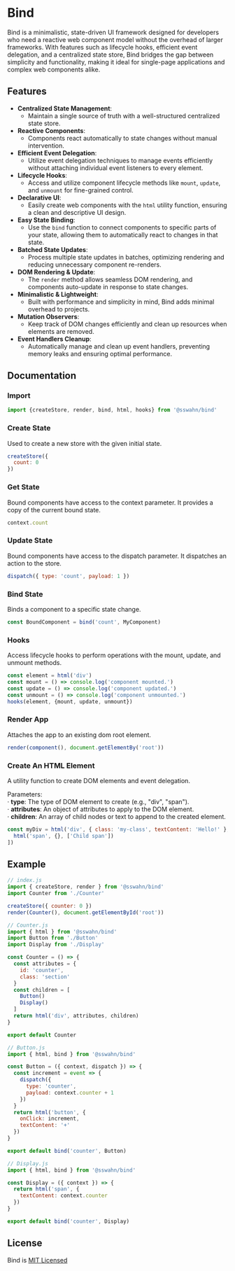 # Bind
Bind is a minimalistic, state-driven UI framework designed for developers who need a reactive web component model without the overhead of larger frameworks. With features such as lifecycle hooks, efficient event delegation, and a centralized state store, Bind bridges the gap between simplicity and functionality, making it ideal for single-page applications and complex web components alike.

## Features

- **Centralized State Management**: 
  - Maintain a single source of truth with a well-structured centralized state store.
- **Reactive Components**: 
  - Components react automatically to state changes without manual intervention.
- **Efficient Event Delegation**: 
  - Utilize event delegation techniques to manage events efficiently without attaching individual event listeners to every element.
- **Lifecycle Hooks**: 
  - Access and utilize component lifecycle methods like `mount`, `update`, and `unmount` for fine-grained control.
- **Declarative UI**: 
  - Easily create web components with the `html` utility function, ensuring a clean and descriptive UI design.
- **Easy State Binding**: 
  - Use the `bind` function to connect components to specific parts of your state, allowing them to automatically react to changes in that state.
- **Batched State Updates**: 
  - Process multiple state updates in batches, optimizing rendering and reducing unnecessary component re-renders.
- **DOM Rendering & Update**: 
  - The `render` method allows seamless DOM rendering, and components auto-update in response to state changes.
- **Minimalistic & Lightweight**: 
  - Built with performance and simplicity in mind, Bind adds minimal overhead to projects.
- **Mutation Observers**: 
  - Keep track of DOM changes efficiently and clean up resources when elements are removed.
- **Event Handlers Cleanup**: 
  - Automatically manage and clean up event handlers, preventing memory leaks and ensuring optimal performance.


## Documentation  
### Import
```javascript
import {createStore, render, bind, html, hooks} from '@sswahn/bind'
```  

### Create State  
Used to create a new store with the given initial state.  
```javascript
createStore({
  count: 0
})
```  

### Get State  
Bound components have access to the context parameter. It provides a copy of the current bound state.  
```javascript
context.count
```  

### Update State  
Bound components have access to the dispatch parameter. It dispatches an action to the store.  
```javascript
dispatch({ type: 'count', payload: 1 })
```  

### Bind State  
Binds a component to a specific state change.  
```javascript
const BoundComponent = bind('count', MyComponent)
```  

### Hooks  
Access lifecycle hooks to perform operations with the mount, update, and unmount methods.  
```javascript
const element = html('div')
const mount = () => console.log('component mounted.')
const update = () => console.log('component updated.')
const unmount = () => console.log('component unmounted.')
hooks(element, {mount, update, unmount})
```

### Render App  
Attaches the app to an existing dom root element.  
```javascript
render(component(), document.getElementBy('root'))
```  

 ### Create An HTML Element  
A utility function to create DOM elements and event delegation.

Parameters:  
  · **type**: The type of DOM element to create (e.g., "div", "span").  
  · **attributes**: An object of attributes to apply to the DOM element.  
  · **children**: An array of child nodes or text to append to the created element.  
```javascript
const myDiv = html('div', { class: 'my-class', textContent: 'Hello!' }, [
  html('span', {}, ['Child span'])
])
```  

## Example
```javascript
// index.js
import { createStore, render } from '@sswahn/bind'
import Counter from './Counter'

createStore({ counter: 0 })
render(Counter(), document.getElementById('root'))
```
```javascript
// Counter.js
import { html } from '@sswahn/bind'
import Button from './Button'
import Display from './Display'

const Counter = () => {
  const attributes = {
    id: 'counter',
    class: 'section'
  }
  const children = [
    Button()
    Display()
  ]
  return html('div', attributes, children)
}

export default Counter
```
```javascript
// Button.js
import { html, bind } from '@sswahn/bind'

const Button = ({ context, dispatch }) => {
  const increment = event => {
    dispatch({
      type: 'counter',
      payload: context.counter + 1
    })
  }
  return html('button', {
    onClick: increment,
    textContent: '+'
  })
}

export default bind('counter', Button)
```
```javascript
// Display.js
import { html, bind } from '@sswahn/bind'

const Display = ({ context }) => {
  return html('span', {
    textContent: context.counter
  })
}

export default bind('counter', Display)
```

## License
Bind is [MIT Licensed](https://github.com/sswahn/bind/blob/main/LICENSE)
